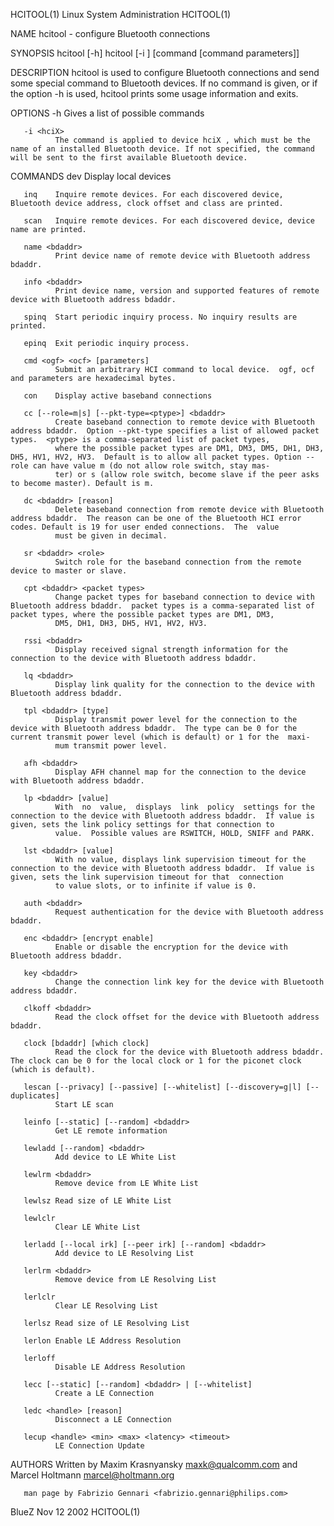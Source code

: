 HCITOOL(1)                                                                             Linux System Administration                                                                             HCITOOL(1)

NAME
       hcitool - configure Bluetooth connections

SYNOPSIS
       hcitool [-h]
       hcitool [-i <hciX>] [command [command parameters]]

DESCRIPTION
       hcitool  is used to configure Bluetooth connections and send some special command to Bluetooth devices. If no command is given, or if the option -h is used, hcitool prints some usage information
       and exits.

OPTIONS
       -h     Gives a list of possible commands

       -i <hciX>
              The command is applied to device hciX , which must be the name of an installed Bluetooth device. If not specified, the command will be sent to the first available Bluetooth device.

COMMANDS
       dev    Display local devices

       inq    Inquire remote devices. For each discovered device, Bluetooth device address, clock offset and class are printed.

       scan   Inquire remote devices. For each discovered device, device name are printed.

       name <bdaddr>
              Print device name of remote device with Bluetooth address bdaddr.

       info <bdaddr>
              Print device name, version and supported features of remote device with Bluetooth address bdaddr.

       spinq  Start periodic inquiry process. No inquiry results are printed.

       epinq  Exit periodic inquiry process.

       cmd <ogf> <ocf> [parameters]
              Submit an arbitrary HCI command to local device.  ogf, ocf and parameters are hexadecimal bytes.

       con    Display active baseband connections

       cc [--role=m|s] [--pkt-type=<ptype>] <bdaddr>
              Create baseband connection to remote device with Bluetooth address bdaddr.  Option --pkt-type specifies a list of allowed packet types.  <ptype> is a comma-separated list of packet types,
              where the possible packet types are DM1, DM3, DM5, DH1, DH3, DH5, HV1, HV2, HV3.  Default is to allow all packet types. Option --role can have value m (do not allow role switch, stay mas‐
              ter) or s (allow role switch, become slave if the peer asks to become master). Default is m.

       dc <bdaddr> [reason]
              Delete baseband connection from remote device with Bluetooth address bdaddr.  The reason can be one of the Bluetooth HCI error codes. Default is 19 for user ended connections.  The  value
              must be given in decimal.

       sr <bdaddr> <role>
              Switch role for the baseband connection from the remote device to master or slave.

       cpt <bdaddr> <packet types>
              Change packet types for baseband connection to device with Bluetooth address bdaddr.  packet types is a comma-separated list of packet types, where the possible packet types are DM1, DM3,
              DM5, DH1, DH3, DH5, HV1, HV2, HV3.

       rssi <bdaddr>
              Display received signal strength information for the connection to the device with Bluetooth address bdaddr.

       lq <bdaddr>
              Display link quality for the connection to the device with Bluetooth address bdaddr.

       tpl <bdaddr> [type]
              Display transmit power level for the connection to the device with Bluetooth address bdaddr.  The type can be 0 for the current transmit power level (which is default) or 1 for the  maxi‐
              mum transmit power level.

       afh <bdaddr>
              Display AFH channel map for the connection to the device with Bluetooth address bdaddr.

       lp <bdaddr> [value]
              With  no  value,  displays  link  policy  settings for the connection to the device with Bluetooth address bdaddr.  If value is given, sets the link policy settings for that connection to
              value.  Possible values are RSWITCH, HOLD, SNIFF and PARK.

       lst <bdaddr> [value]
              With no value, displays link supervision timeout for the connection to the device with Bluetooth address bdaddr.  If value is given, sets the link supervision timeout for that  connection
              to value slots, or to infinite if value is 0.

       auth <bdaddr>
              Request authentication for the device with Bluetooth address bdaddr.

       enc <bdaddr> [encrypt enable]
              Enable or disable the encryption for the device with Bluetooth address bdaddr.

       key <bdaddr>
              Change the connection link key for the device with Bluetooth address bdaddr.

       clkoff <bdaddr>
              Read the clock offset for the device with Bluetooth address bdaddr.

       clock [bdaddr] [which clock]
              Read the clock for the device with Bluetooth address bdaddr.  The clock can be 0 for the local clock or 1 for the piconet clock (which is default).

       lescan [--privacy] [--passive] [--whitelist] [--discovery=g|l] [--duplicates]
              Start LE scan

       leinfo [--static] [--random] <bdaddr>
              Get LE remote information

       lewladd [--random] <bdaddr>
              Add device to LE White List

       lewlrm <bdaddr>
              Remove device from LE White List

       lewlsz Read size of LE White List

       lewlclr
              Clear LE White List

       lerladd [--local irk] [--peer irk] [--random] <bdaddr>
              Add device to LE Resolving List

       lerlrm <bdaddr>
              Remove device from LE Resolving List

       lerlclr
              Clear LE Resolving List

       lerlsz Read size of LE Resolving List

       lerlon Enable LE Address Resolution

       lerloff
              Disable LE Address Resolution

       lecc [--static] [--random] <bdaddr> | [--whitelist]
              Create a LE Connection

       ledc <handle> [reason]
              Disconnect a LE Connection

       lecup <handle> <min> <max> <latency> <timeout>
              LE Connection Update

AUTHORS
       Written by Maxim Krasnyansky <maxk@qualcomm.com> and Marcel Holtmann <marcel@holtmann.org>

       man page by Fabrizio Gennari <fabrizio.gennari@philips.com>

BlueZ                                                                                          Nov 12 2002                                                                                     HCITOOL(1)
